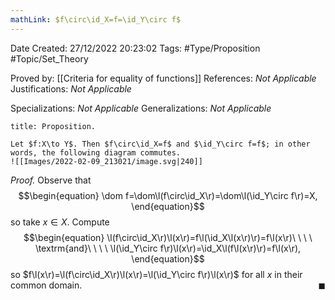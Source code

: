 ```yaml
---
mathLink: $f\circ\id_X=f=\id_Y\circ f$
---
```


<div class="topSpace"></div>

Date Created: 27/12/2022 20:23:02
Tags: #Type/Proposition #Topic/Set_Theory

Proved by: [[Criteria for equality of functions]]
References: _Not Applicable_
Justifications: _Not Applicable_

Specializations: _Not Applicable_
Generalizations: _Not Applicable_

``` ad-Proposition
title: Proposition.

Let $f:X\to Y$. Then $f\circ\id_X=f$ and $\id_Y\circ f=f$; in other words, the following diagram commutes.
![[Images/2022-02-09_213021/image.svg|240]]

```

<i>Proof.</i> Observe that
$$\begin{equation}
    \dom f=\dom\l(f\circ\id_X\r)=\dom\l(\id_Y\circ f\r)=X,
\end{equation}$$
so take $x\in X$. Compute
$$\begin{equation}
    \l(f\circ\id_X\r)\l(x\r)=f\l(\id_X\l(x\r)\r)=f\l(x\r)\ \ \ \ \textrm{and}\ \ \ \ \l(\id_Y\circ f\r)\l(x\r)=\id_X\l(f\l(x\r)\r)=f\l(x\r),
\end{equation}$$
so $f\l(x\r)=\l(f\circ\id_X\r)\l(x\r)=\l(\id_Y\circ f\r)\l(x\r)$ for all $x$ in their common domain.<span style="float:right;">$\blacksquare$</span>
